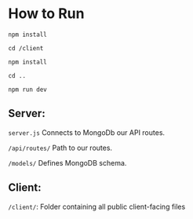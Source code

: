 # How to Run

`npm install`

`cd /client`

`npm install`

`cd ..`

`npm run dev`

## Server:

`server.js` Connects to MongoDb our API routes.

`/api/routes/` Path to our routes.

`/models/` Defines MongoDB schema.

## Client:

`/client/`: Folder containing all public client-facing files



